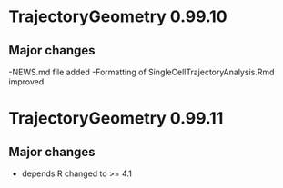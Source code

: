 # TrajectoryGeometry 0.99.10

## Major changes

-NEWS.md file added
-Formatting of SingleCellTrajectoryAnalysis.Rmd improved

# TrajectoryGeometry 0.99.11

## Major changes

- depends R changed to >= 4.1
